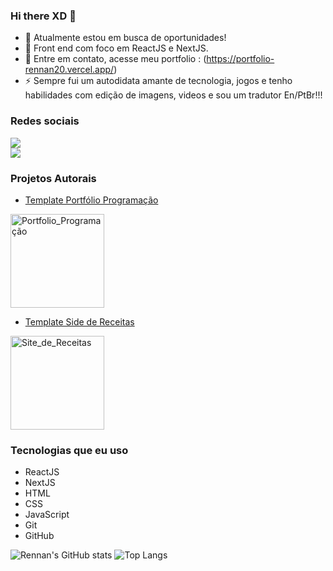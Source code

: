 ### Hi there XD 👋



- 🔭 Atualmente estou em busca de oportunidades!
- 🌱 Front end com foco em ReactJS e NextJS.
- 💬 Entre em contato, acesse meu portfolio : (https://portfolio-rennan20.vercel.app/)
- ⚡ Sempre fui um autodidata amante de tecnologia, jogos e tenho habilidades com edição de imagens, videos e sou um tradutor En/PtBr!!!

### Redes sociais

<a href="https://www.linkedin.com/in/rennan-silva-47831a186/">
<img src="https://img.shields.io/badge/LinkedIn-0077B5?style=for-the-badge&logo=linkedin&logoColor=white" /> </a> <br />
<a href="https://www.instagram.com/r_ennan_silva/">
<img src="https://img.shields.io/badge/Instagram-E4405F?style=for-the-badge&logo=instagram&logoColor=white" /></a>

### Projetos Autorais

- [Template Portfólio Programação](https://next-portfolio-template-rho.vercel.app/)
 <img src="https://i.imgur.com/hubBoDI.png" alt="Portfolio_Programação" width="150" height="150">

- [Template Side de Receitas](https://recipes-site-ecru.vercel.app/)
 <img src="https://i.imgur.com/KXZAel9.png" alt="Site_de_Receitas" width="150" height="150">


### Tecnologias que eu uso

- ReactJS
- NextJS
- HTML
- CSS
- JavaScript
- Git
- GitHub

![Rennan's GitHub stats](https://github-readme-stats.vercel.app/api?username=Rennan20&show_icons=true&theme=transparent) ![Top Langs](https://github-readme-stats.vercel.app/api/top-langs/?username=Rennan20&layout=compact&theme=transparent)
